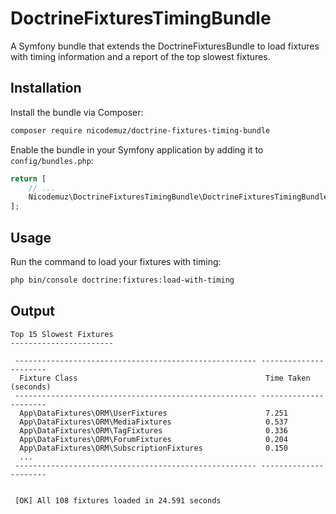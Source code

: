 # DoctrineFixturesTimingBundle

A Symfony bundle that extends the DoctrineFixturesBundle to load fixtures with timing information and a report of the top slowest fixtures.

## Installation

Install the bundle via Composer:

```bash
composer require nicodemuz/doctrine-fixtures-timing-bundle
```

Enable the bundle in your Symfony application by adding it to `config/bundles.php`:
```php
return [
    // ...
    Nicodemuz\DoctrineFixturesTimingBundle\DoctrineFixturesTimingBundle::class => ['dev' => true, 'test' => true],
];
```

## Usage
Run the command to load your fixtures with timing:

```bash
php bin/console doctrine:fixtures:load-with-timing
```

## Output

```text
Top 15 Slowest Fixtures
-----------------------

 ------------------------------------------------------ ---------------------- 
  Fixture Class                                          Time Taken (seconds)  
 ------------------------------------------------------ ---------------------- 
  App\DataFixtures\ORM\UserFixtures                      7.251                 
  App\DataFixtures\ORM\MediaFixtures                     0.537                 
  App\DataFixtures\ORM\TagFixtures                       0.336                 
  App\DataFixtures\ORM\ForumFixtures                     0.204                 
  App\DataFixtures\ORM\SubscriptionFixtures              0.150
  ...                 
 ------------------------------------------------------ ---------------------- 

                                                                                                                        
 [OK] All 108 fixtures loaded in 24.591 seconds
```